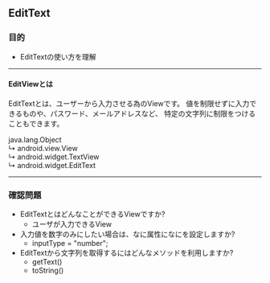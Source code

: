 ## EditText

### 目的
* EditTextの使い方を理解

---
#### EditViewとは
EditTextとは、ユーザーから入力させる為のViewです。
値を制限せずに入力できるものや、パスワード、メールアドレスなど、
特定の文字列に制限をつけることもできます。

java.lang.Object
<br>   ↳    android.view.View
<br>       ↳    android.widget.TextView
<br>           ↳    android.widget.EditText




---
### 確認問題
* EditTextとはどんなことができるViewですか?
  * ユーザが入力できるView
* 入力値を数字のみにしたい場合は、なに属性になにを設定しますか?
  * inputType = "number";
* EditTextから文字列を取得するにはどんなメソッドを利用しますか?
  * getText()
  * toString()
